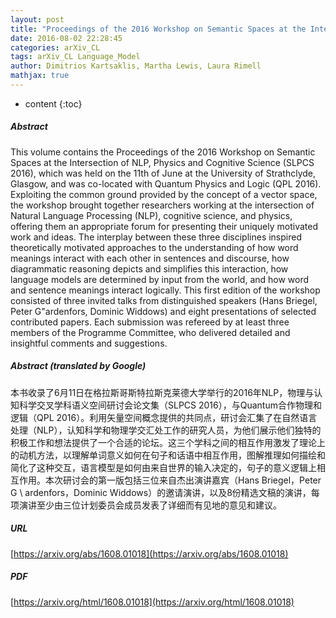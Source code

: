 ```yaml
---
layout: post
title: "Proceedings of the 2016 Workshop on Semantic Spaces at the Intersection of NLP, Physics and Cognitive Science"
date: 2016-08-02 22:28:45
categories: arXiv_CL
tags: arXiv_CL Language_Model
author: Dimitrios Kartsaklis, Martha Lewis, Laura Rimell
mathjax: true
---
```


* content
{:toc}

##### Abstract
This volume contains the Proceedings of the 2016 Workshop on Semantic Spaces at the Intersection of NLP, Physics and Cognitive Science (SLPCS 2016), which was held on the 11th of June at the University of Strathclyde, Glasgow, and was co-located with Quantum Physics and Logic (QPL 2016). Exploiting the common ground provided by the concept of a vector space, the workshop brought together researchers working at the intersection of Natural Language Processing (NLP), cognitive science, and physics, offering them an appropriate forum for presenting their uniquely motivated work and ideas. The interplay between these three disciplines inspired theoretically motivated approaches to the understanding of how word meanings interact with each other in sentences and discourse, how diagrammatic reasoning depicts and simplifies this interaction, how language models are determined by input from the world, and how word and sentence meanings interact logically. This first edition of the workshop consisted of three invited talks from distinguished speakers (Hans Briegel, Peter G\"ardenfors, Dominic Widdows) and eight presentations of selected contributed papers. Each submission was refereed by at least three members of the Programme Committee, who delivered detailed and insightful comments and suggestions.

##### Abstract (translated by Google)
本书收录了6月11日在格拉斯哥斯特拉斯克莱德大学举行的2016年NLP，物理与认知科学交叉学科语义空间研讨会论文集（SLPCS 2016），与Quantum合作物理和逻辑（QPL 2016）。利用矢量空间概念提供的共同点，研讨会汇集了在自然语言处理（NLP），认知科学和物理学交汇处工作的研究人员，为他们展示他们独特的积极工作和想法提供了一个合适的论坛。这三个学科之间的相互作用激发了理论上的动机方法，以理解单词意义如何在句子和话语中相互作用，图解推理如何描绘和简化了这种交互，语言模型是如何由来自世界的输入决定的，句子的意义逻辑上相互作用。本次研讨会的第一版包括三位来自杰出演讲嘉宾（Hans Briegel，Peter G \ ardenfors，Dominic Widdows）的邀请演讲，以及8份精选文稿的演讲，每项演讲至少由三位计划委员会成员发表了详细而有见地的意见和建议。

##### URL
[https://arxiv.org/abs/1608.01018](https://arxiv.org/abs/1608.01018)

##### PDF
[https://arxiv.org/html/1608.01018](https://arxiv.org/html/1608.01018)

